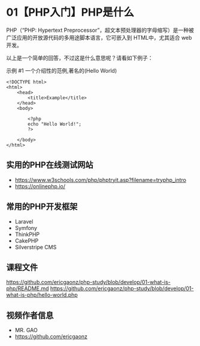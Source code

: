 # 01【PHP入门】PHP是什么
PHP（“PHP: Hypertext Preprocessor”，超文本预处理器的字母缩写）是一种被广泛应用的开放源代码的多用途脚本语言，它可嵌入到 HTML中，尤其适合 web 开发。

以上是一个简单的回答，不过这是什么意思呢？请看如下例子：

示例 #1 一个介绍性的范例,著名的(Hello World)
```
<!DOCTYPE html>
<html>
    <head>
        <title>Example</title>
    </head>
    <body>

        <?php
        echo "Hello World!";
        ?>

    </body>
</html>
```

## 实用的PHP在线测试网站
- https://www.w3schools.com/php/phptryit.asp?filename=tryphp_intro
- https://onlinephp.io/

## 常用的PHP开发框架
- Laravel
- Symfony
- ThinkPHP
- CakePHP
- Silverstripe CMS

## 课程文件
https://github.com/ericgaonz/php-study/blob/develop/01-what-is-php/README.md
https://github.com/ericgaonz/php-study/blob/develop/01-what-is-php/hello-world.php

## 视频作者信息
- MR. GAO
- https://github.com/ericgaonz
